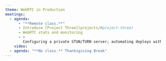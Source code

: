 ```yaml
---
theme: WebRTC in Production
meetings:
  - agenda:
      - "**Remote class.**"
      - Introduce [Project Three](projects/#project-three)
      - WebRTC stats and monitoring
      - >
        Configuring a private STUN/TURN server; automating deploys with Git and pm2
    video:
  - agenda: "**No class.** Thanksgiving Break"
---
```

